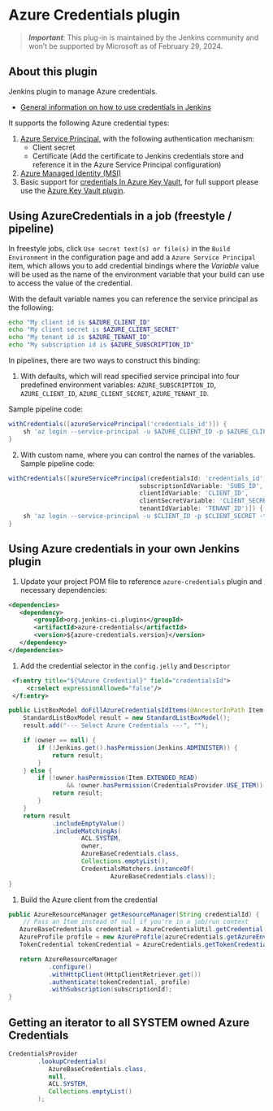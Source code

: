 # Azure Credentials plugin

> ***Important***: This plug-in is maintained by the Jenkins community and won’t be supported by Microsoft as of February 29, 2024.

## About this plugin

Jenkins plugin to manage Azure credentials.

* [General information on how to use credentials in Jenkins](https://plugins.jenkins.io/credentials/)

It supports the following Azure credential types:

1. [Azure Service Principal](https://docs.microsoft.com/en-us/azure/azure-resource-manager/resource-group-create-service-principal-portal),
   with the following authentication mechanism:
    * Client secret
    * Certificate (Add the certificate to Jenkins credentials store and reference it in the Azure Service Principal configuration)
1. [Azure Managed Identity (MSI)](https://docs.microsoft.com/en-us/azure/active-directory/msi-overview)
1. Basic support for [credentials In Azure Key Vault](https://docs.microsoft.com/en-us/azure/key-vault/key-vault-get-started),
for full support please use the [Azure Key Vault plugin](https://plugins.jenkins.io/azure-keyvault/).

## Using AzureCredentials in a job (freestyle / pipeline)

In freestyle jobs, click `Use secret text(s) or file(s)` in the `Build Environment` in the configuration page and 
add a `Azure Service Principal` item, which allows you to add credential bindings
where the *Variable* value will be used as the name of the environment variable
that your build can use to access the value of the credential.

With the default variable names you can reference the service principal as the following:

```bash
echo "My client id is $AZURE_CLIENT_ID"
echo "My client secret is $AZURE_CLIENT_SECRET"
echo "My tenant id is $AZURE_TENANT_ID"
echo "My subscription id is $AZURE_SUBSCRIPTION_ID"
```

In pipelines, there are two ways to construct this binding:

1.  With defaults, which will read specified service principal into four predefined environment variables: 
    `AZURE_SUBSCRIPTION_ID`,
    `AZURE_CLIENT_ID`,
    `AZURE_CLIENT_SECRET`,
    `AZURE_TENANT_ID`.
    
Sample pipeline code:

 ```groovy
 withCredentials([azureServicePrincipal('credentials_id')]) {
     sh 'az login --service-principal -u $AZURE_CLIENT_ID -p $AZURE_CLIENT_SECRET -t $AZURE_TENANT_ID'
 }
 ```

2.  With custom name, where you can control the names of the variables. Sample pipeline code:

 ```groovy
 withCredentials([azureServicePrincipal(credentialsId: 'credentials_id',
                                     subscriptionIdVariable: 'SUBS_ID',
                                     clientIdVariable: 'CLIENT_ID',
                                     clientSecretVariable: 'CLIENT_SECRET',
                                     tenantIdVariable: 'TENANT_ID')]) {
     sh 'az login --service-principal -u $CLIENT_ID -p $CLIENT_SECRET -t $TENANT_ID'
 }
 ```

## Using Azure credentials in your own Jenkins plugin

1. Update your project POM file to reference `azure-credentials` plugin and necessary dependencies:

```xml
<dependencies>
   <dependency>
       <groupId>org.jenkins-ci.plugins</groupId>
       <artifactId>azure-credentials</artifactId>
       <version>${azure-credentials.version}</version>
   </dependency>
</dependencies>
```

1. Add the credential selector in the `config.jelly` and `Descriptor`
```xml
 <f:entry title="${%Azure Credential}" field="credentialsId">
     <c:select expressionAllowed="false"/>
 </f:entry>
```
```java
public ListBoxModel doFillAzureCredentialsIdItems(@AncestorInPath Item owner) {
    StandardListBoxModel result = new StandardListBoxModel();
    result.add("--- Select Azure Credentials ---", "");

    if (owner == null) {
        if (!Jenkins.get().hasPermission(Jenkins.ADMINISTER)) {
            return result;
        }
    } else {
        if (!owner.hasPermission(Item.EXTENDED_READ)
                && !owner.hasPermission(CredentialsProvider.USE_ITEM)) {
            return result;
        }
    }
    return result
            .includeEmptyValue()
            .includeMatchingAs(
                    ACL.SYSTEM,
                    owner,
                    AzureBaseCredentials.class,
                    Collections.emptyList(),
                    CredentialsMatchers.instanceOf(
                            AzureBaseCredentials.class));
}
```

1. Build the Azure client from the credential

```java
public AzureResourceManager getResourceManager(String credentialId) {
    // Pass an Item instead of null if you're in a job/run context
   AzureBaseCredentials credential = AzureCredentialUtil.getCredential(null, credentialId);
   AzureProfile profile = new AzureProfile(azureCredentials.getAzureEnvironment());
   TokenCredential tokenCredential = AzureCredentials.getTokenCredential(azureCredentials);

   return AzureResourceManager
           .configure()
           .withHttpClient(HttpClientRetriever.get())
           .authenticate(tokenCredential, profile)
           .withSubscription(subscriptionId);
}
```

## Getting an iterator to all SYSTEM owned Azure Credentials

```java
CredentialsProvider
        .lookupCredentials(
           AzureBaseCredentials.class,
           null,
           ACL.SYSTEM,
           Collections.emptyList()
        );
```
